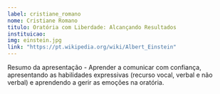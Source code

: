 ```yaml
---
label: cristiane_romano
nome: Cristiane Romano
titulo: Oratória com Liberdade: Alcançando Resultados
instituicao:
img: einstein.jpg
link: "https://pt.wikipedia.org/wiki/Albert_Einstein"
---
```


Resumo da apresentação - Aprender a comunicar com confiança, apresentando as habilidades expressivas (recurso vocal, verbal e não verbal) e aprendendo a gerir as emoções na 
oratória.
